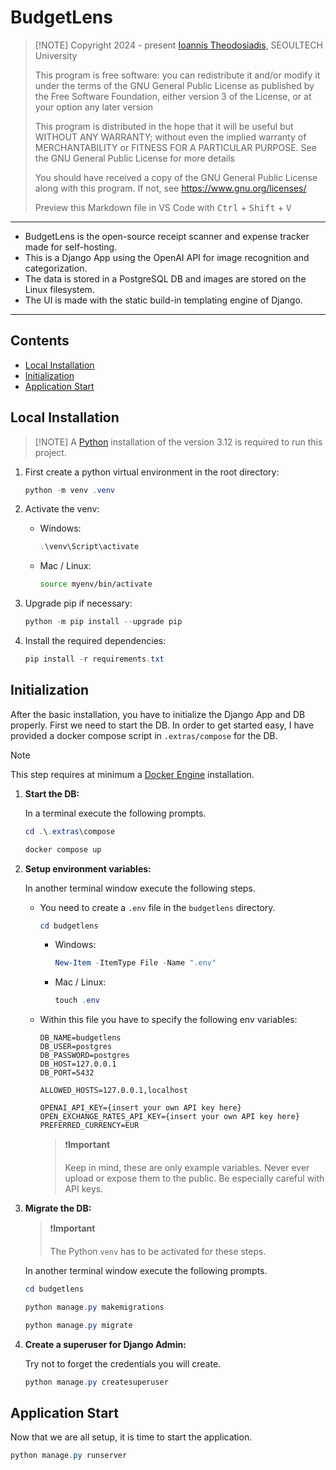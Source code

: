 # BudgetLens
>
> [!NOTE]
> Copyright 2024 - present [Ioannis Theodosiadis](mailto:ioannis@seoultech.ac.kr), SEOULTECH University
>
> This program is free software: you can redistribute it and/or modify
> it under the terms of the GNU General Public License as published by
> the Free Software Foundation, either version 3 of the License, or
> at your option any later version
>
> This program is distributed in the hope that it will be useful
> but WITHOUT ANY WARRANTY; without even the implied warranty of
> MERCHANTABILITY or FITNESS FOR A PARTICULAR PURPOSE.  See the
> GNU General Public License for more details
>
> You should have received a copy of the GNU General Public License
> along with this program. If not, see <https://www.gnu.org/licenses/>
>
> Preview this Markdown file in VS Code with <kbd>Ctrl</kbd> + <kbd>Shift</kbd> + <kbd>V</kbd>

---

- BudgetLens is the open-source receipt scanner and expense tracker made for self-hosting.
- This is a Django App using the OpenAI API for image recognition and categorization.
- The data is stored in a PostgreSQL DB and images are stored on the Linux filesystem.
- The UI is made with the static build-in templating engine of Django.

---

## Contents

- [Local Installation](#local-installation)
- [Initialization](#initialization)
- [Application Start](#application-start)

## Local Installation
>
> [!NOTE]
> A [Python](https://www.python.org/downloads/) installation of the version 3.12 is required to run this project.

1. First create a python virtual environment in the root directory:

    ```PowerShell
    python -m venv .venv
    ```

1. Activate the venv:

    - Windows:

        ```PowerShell
        .\venv\Script\activate
        ```

    - Mac / Linux:

        ```bash
        source myenv/bin/activate
        ```

1. Upgrade pip if necessary:

    ```PowerShell
    python -m pip install --upgrade pip
    ```

1. Install the required dependencies:

    ```PowerShell
    pip install -r requirements.txt
    ```

## Initialization

After the basic installation, you have to initialize the Django App and DB properly. First we need to start the DB. In order to get started easy, I have provided a docker compose script in `.extras/compose` for the DB.

> [!NOTE]
> This step requires at minimum a [Docker Engine](https://docs.docker.com/engine/install) installation.

1. **Start the DB:**

    In a terminal execute the following prompts.

    ```PowerShell
    cd .\.extras\compose
    ```

    ```PowerShell
    docker compose up
    ```

1. **Setup environment variables:**

    In another terminal window execute the following steps.

    - You need to create a `.env` file in the `budgetlens` directory.

        ```PowerShell
        cd budgetlens
        ```

        - Windows:

            ```PowerShell
            New-Item -ItemType File -Name ".env"
            ```

        - Mac / Linux:

            ```PowerShell
            touch .env
            ```

    - Within this file you have to specify the following env variables:

        ```dotenv
        DB_NAME=budgetlens
        DB_USER=postgres
        DB_PASSWORD=postgres
        DB_HOST=127.0.0.1
        DB_PORT=5432

        ALLOWED_HOSTS=127.0.0.1,localhost

        OPENAI_API_KEY={insert your own API key here}
        OPEN_EXCHANGE_RATES_API_KEY={insert your own API key here}
        PREFERRED_CURRENCY=EUR
        ```

        > ❗**Important**
        >
        > Keep in mind, these are only example variables. Never ever upload or expose them to the public.
        > Be especially careful with API keys.

1. **Migrate the DB:**

    > ❗**Important**
    >
    > The Python `venv` has to be activated for these steps.

    In another terminal window execute the following prompts.

    ```PowerShell
    cd budgetlens
    ```

    ```PowerShell
    python manage.py makemigrations
    ```

    ```PowerShell
    python manage.py migrate
    ```

1. **Create a superuser for Django Admin:**

    Try not to forget the credentials you will create.

    ```PowerShell
    python manage.py createsuperuser
    ```

## Application Start

Now that we are all setup, it is time to start the application.

```PowerShell
python manage.py runserver
```

<!-- TODO Continue here-->

